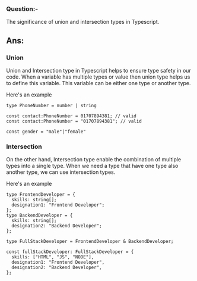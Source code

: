 ### Question:-

The significance of union and intersection types in Typescript.

## Ans:

### Union
Union and Intersection type in Typescript helps to ensure type safety in our code.
When a variable has multiple types or value then union type helps us to define this variable. This variable can be either one type or another type.

Here's an example

```
type PhoneNumber = number | string

const contact:PhoneNumber = 01707894381; // valid
const contact:PhoneNumber = "01707894381"; // valid

const gender = "male"|"female"
```

### Intersection
On the other hand, Intersection type enable the combination of multiple types into a single type. When we need a type that have one type also another type, we can use intersection types.

Here's an example

```
type FrontendDeveloper = {
  skills: string[];
  designation1: "Frontend Developer";
};
type BackendDeveloper = {
  skills: string[];
  designation2: "Backend Developer";
};

type FullStackDeveloper = FrontendDeveloper & BackendDeveloper;

const fullStackDeveloper: FullStackDeveloper = {
  skills: ["HTML", "JS", "NODE"],
  designation1: "Frontend Developer",
  designation2: "Backend Developer",
};

```
